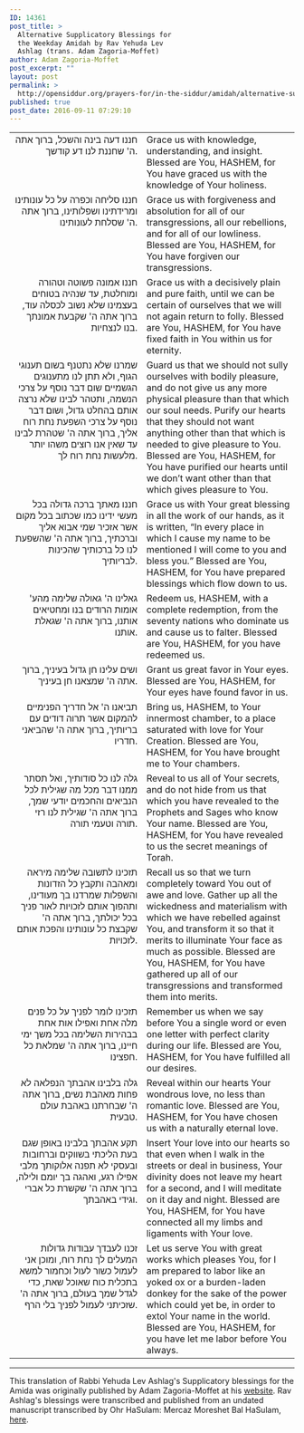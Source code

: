 ```yaml
---
ID: 14361
post_title: >
  Alternative Supplicatory Blessings for
  the Weekday Amidah by Rav Yehuda Lev
  Ashlag (trans. Adam Zagoria-Moffet)
author: Adam Zagoria-Moffet
post_excerpt: ""
layout: post
permalink: >
  http://opensiddur.org/prayers-for/in-the-siddur/amidah/alternative-supplicatory-blessings-weekday-amidah-rav-yehuda-lev-ashlag-trans-adam-zagoria-moffet/
published: true
post_date: 2016-09-11 07:29:10
---
```

<table style="margin-left: auto;margin-right: auto;">
<tbody>
<tr><td style="vertical-align:top;" width="46%">
<div class="liturgy" style="text-align: right;"><span lang="he">
	חננו דעה בינה והשכל, 
ברוך אתה ה' שחננת לנו דע קודשך.
</span></div></td>

<td style="vertical-align:top;" width="53%"><div class="english">
	    Grace us with knowledge, understanding, and insight. 
Blessed are You, HASHEM, for You have graced us with the knowledge of Your holiness. 
</div></td>
</tr>


<tr><td style="vertical-align:top;" width="46%">
<div class="liturgy" style="text-align: right;"><span lang="he">
    חננו סליחה וכפרה על כל עונותינו ומרידתינו ושפלותינו, 
ברוך אתה ה' שסלחת לעונותינו.
</span></div></td>

<td style="vertical-align:top;" width="53%"><div class="english">
	    Grace us with forgiveness and absolution for all of our transgressions, all our rebellions, and for all of our lowliness. 
Blessed are You, HASHEM, for You have forgiven our transgressions. 
</div></td>
</tr>


<tr><td style="vertical-align:top;" width="46%">
<div class="liturgy" style="text-align: right;"><span lang="he">
    חננו אמונה פשוטה וטהורה ומוחלטת, 
עד שנהיה בטוחים בעצמינו שלא נשוב לכסלה עוד, 
ברוך אתה ה' שקבעת אמונתך בנו לנצחיות.
</span></div></td>

<td style="vertical-align:top;" width="53%"><div class="english">
	    Grace us with a decisively plain and pure faith, 
until we can be certain of ourselves that we will not again return to folly. 
Blessed are You, HASHEM, for You have fixed faith in You within us for eternity. 
</div></td>
</tr>


<tr><td style="vertical-align:top;" width="46%">
<div class="liturgy" style="text-align: right;"><span lang="he">
    שמרנו שלא נתטנף בשום תענוגי הגוף, 
ולא תתן לנו מתענוגים הגשמיים שום דבר נוסף על צרכי הנשמה, 
ותטהר לבינו שלא נרצה אותם בהחלט גדול, ושום דבר נוסף על צרכי השפעת נחת רוח אליך, 
ברוך אתה ה' שטהרת לבינו עד שאין אנו רוצים משהו יותר מלעשות נחת רוח לך.
</span></div></td>

<td style="vertical-align:top;" width="53%"><div class="english">
	    Guard us that we should not sully ourselves with bodily pleasure, 
and do not give us any more physical pleasure than that which our soul needs. 
Purify our hearts that they should not want anything other than that which is needed to give pleasure to You. 
Blessed are You, HASHEM, for You have purified our hearts until we don’t want other than that which gives pleasure to You. 
</div></td>
</tr>


<tr><td style="vertical-align:top;" width="46%">
<div class="liturgy" style="text-align: right;"><span lang="he">
    חננו מאתך ברכה גדולה בכל מעשי ידינו 
כמו שכתוב בכל מקום אשר אזכיר שמי אבוא אליך וברכתיך, 
ברוך אתה ה' שהשפעת לנו כל ברכותיך שהכינות לבריותיך.
</span></div></td>

<td style="vertical-align:top;" width="53%"><div class="english">
	    Grace us with Your great blessing in all the work of our hands, 
as it is written, “In every place in which I cause my name to be mentioned I will come to you and bless you.” 
Blessed are You, HASHEM, for You have prepared blessings which flow down to us. 
</div></td>
</tr>


<tr><td style="vertical-align:top;" width="46%">
<div class="liturgy" style="text-align: right;"><span lang="he">	
    גאלינו ה' גאולה שלימה מהע' אומות הרודים בנו ומחטיאים אותנו, 
ברוך אתה ה' שגאלת אותנו. 
</span></div></td>

<td style="vertical-align:top;" width="53%"><div class="english">
	    Redeem us, HASHEM, with a complete redemption, from the seventy nations who dominate us and cause us to falter. 
Blessed are You, HASHEM, for you have redeemed us. 
</div></td>
</tr>


<tr><td style="vertical-align:top;" width="46%">
<div class="liturgy" style="text-align: right;"><span lang="he">
		ושים עלינו חן גדול בעיניך, 
ברוך אתה ה' שמצאנו חן בעיניך.
</span></div></td>

<td style="vertical-align:top;" width="53%"><div class="english">
		    Grant us great favor in Your eyes. 
Blessed are You, HASHEM, for Your eyes have found favor in us. 
</div></td>
</tr>


<tr><td style="vertical-align:top;" width="46%">
<div class="liturgy" style="text-align: right;"><span lang="he">	
    תביאנו ה' אל חדריך הפנימיים להמקום אשר תרוה דודים עם בריותיך, 
ברוך אתה ה' שהביאני חדריו.
</span></div></td>

<td style="vertical-align:top;" width="53%"><div class="english">
	    Bring us, HASHEM, to Your innermost chamber, to a place saturated with love for Your Creation. 
Blessed are You, HASHEM, for You have brought me to Your chambers.
</div></td>
</tr>


<tr><td style="vertical-align:top;" width="46%">
<div class="liturgy" style="text-align: right;"><span lang="he">	
    גלה לנו כל סודותיך, 
ואל תסתר ממנו דבר מכל מה שגילית לכל הנביאים והחכמים יודעי שמך, 
ברוך אתה ה' שגילית לנו רזי תורה וטעמי תורה.
</span></div></td>

<td style="vertical-align:top;" width="53%"><div class="english">
	    Reveal to us all of Your secrets, 
and do not hide from us that which you have revealed to the Prophets and Sages who know Your name. 
Blessed are You, HASHEM, for You have revealed to us the secret meanings of Torah.
</div></td>
</tr>


<tr><td style="vertical-align:top;" width="46%">
<div class="liturgy" style="text-align: right;"><span lang="he">	
    תזכינו לתשובה שלימה מיראה ומאהבה 
ותקבץ כל הזדונות והשפלות שמרדנו בך מעודינו, 
ותהפוך אותם לזכויות לאור פניך בכל יכולתך, 
ברוך אתה ה' שקבצת כל עונותינו והפכת אותם לזכויות.
</span></div></td>

<td style="vertical-align:top;" width="53%"><div class="english">
	    Recall us so that we turn completely toward You out of awe and love. 
Gather up all the wickedness and materialism with which we have rebelled against You, 
and transform it so that it merits to illuminate Your face as much as possible. 
Blessed are You, HASHEM, for You have gathered up all of our transgressions and transformed them into merits. 
</div></td>
</tr>


<tr><td style="vertical-align:top;" width="46%">
<div class="liturgy" style="text-align: right;"><span lang="he">	
    תזכינו לומר לפניך על כל פנים מלה אחת ואפילו אות אחת בבהירות השלימה בכל משך ימי חיינו, 
ברוך אתה ה' שמלאת כל חפצינו.
</span></div></td>

<td style="vertical-align:top;" width="53%"><div class="english">
	    Remember us when we say before You a single word or even one letter with perfect clarity during our life. 
Blessed are You, HASHEM, for You have fulfilled all our desires. 
</div></td>
</tr>


<tr><td style="vertical-align:top;" width="46%">
<div class="liturgy" style="text-align: right;"><span lang="he">	
    גלה בלבינו אהבתך הנפלאה לא פחות מאהבת נשים, 
ברוך אתה ה' שבחרתנו באהבת עולם טבעית.
</span></div></td>

<td style="vertical-align:top;" width="53%"><div class="english">
	    Reveal within our hearts Your wondrous love, no less than romantic love. 
Blessed are You, HASHEM, for You have chosen us with a naturally eternal love. 
</div></td>
</tr>


<tr><td style="vertical-align:top;" width="46%">
<div class="liturgy" style="text-align: right;"><span lang="he">
    תקע אהבתך בלבינו באופן שגם בעת הליכתי בשווקים וברחובות ובעסקי לא תפנה אלוקותך מלבי אפילו רגע, ואהגה בך יומם ולילה, 
ברוך אתה ה' שקשרת כל אברי וגידי באהבתך.
</span></div></td>

<td style="vertical-align:top;" width="53%"><div class="english">
    Insert Your love into our hearts so that even when I walk in the streets or deal in business, Your divinity does not leave my heart for a second, and I will meditate on it day and night. 
Blessed are You, HASHEM, for You have connected all my limbs and ligaments with Your love. 
</div></td>
</tr>


<tr><td style="vertical-align:top;" width="46%">
<div class="liturgy" style="text-align: right;"><span lang="he">	
    זכנו לעבדך עבודות גדולות המעלים לך נחת רוח, 
ומוכן אני לעמול כשור לעול וכחמור למשא בתכלית כוח שאוכל שאת, 
כדי לגדל שמך בעולם, 
ברוך אתה ה' שזכיתני לעמול לפניך בלי הרף. 
</span></div></td>

<td style="vertical-align:top;" width="53%"><div class="english">
    Let us serve You with great works which pleases You, 
for I am prepared to labor like an yoked ox or a burden-laden donkey for the sake of the power which could yet be, 
in order to extol Your name in the world. 
Blessed are You, HASHEM, for you have let me labor before You always. 
</div></td>
</tr>
</tbody>
</tbody></table>

<hr />
This translation of Rabbi Yehuda Lev Ashlag's Supplicatory blessings for the Amida was originally published by Adam Zagoria-Moffet at his <a href="http://azmoffet.com/blog/2016/9/7/another-amidah-r-yehuda-ashlags-alternative-blessings">website</a>. Rav Ashlag's blessings were transcribed and published from an undated manuscript transcribed by Ohr HaSulam: Mercaz Moreshet Bal HaSulam, <a href="http://www.orhasulam.org/doc-share.php?file=%D7%A1%D7%93%D7%A8-%D7%AA%D7%A4%D7%99%D7%9C%D7%94.pdf&title=%D7%A1%D7%93%D7%A8%20%D7%AA%D7%A4%D7%99%D7%9C%D7%94&t=1473330988">here</a>.